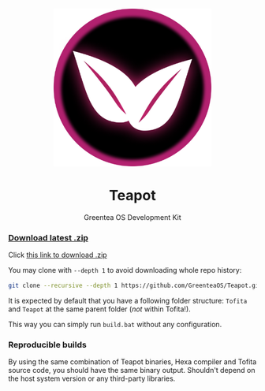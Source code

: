 <p align="center">
  <img width="320px" src="teapot.png?raw=true" />
</p>

<div align="center">
  <h1>Teapot</h1>
</div>

<p align="center">
  Greentea OS Development Kit
</p>

### [Download latest .zip](https://github.com/GreenteaOS/Teapot/archive/kawaii.zip)

Click [this link to download .zip](https://github.com/GreenteaOS/Teapot/archive/kawaii.zip)

You may clone with `--depth 1` to avoid downloading whole repo history:

```sh
git clone --recursive --depth 1 https://github.com/GreenteaOS/Teapot.git
```

It is expected by default that you have a following folder structure:
`Tofita` and `Teapot` at the same parent folder (*not* within Tofita!).

This way you can simply run `build.bat` without any configuration.

### Reproducible builds

By using the same combination of Teapot binaries, Hexa compiler and Tofita source code,
you should have the same binary output. Shouldn't depend on the host system version or any
third-party libraries.
